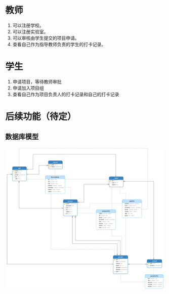 # 教师
1. 可以注册学校。
2. 可以注册实验室。
3. 可以审核由学生提交的项目申请。
4. 查看自己作为指导教师负责的学生的打卡记录。
# 学生
1. 申请项目，等待教师审批
2. 申请加入项目组
3. 查看自己作为项目负责人的打卡记录和自己的打卡记录
# 后续功能（待定）

## 数据库模型
![alt mod](Diagram&#32;1.png)